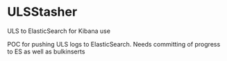 # ULSStasher
ULS to ElasticSearch for Kibana use

POC for pushing ULS logs to ElasticSearch. Needs committing of progress to ES as well as bulkinserts
